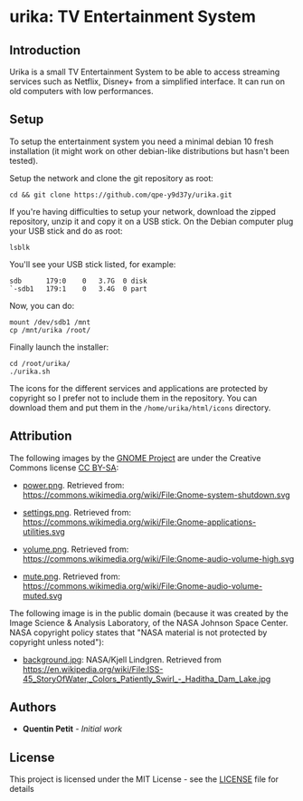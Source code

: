 # urika: TV Entertainment System

## Introduction

Urika is a small TV Entertainment System to be able to access streaming services such as Netflix, Disney+ from a simplified interface. It can run on old computers with low performances.

## Setup

To setup the entertainment system you need a minimal debian 10 fresh installation (it might work on other debian-like distributions but hasn't been tested).

Setup the network and clone the git repository as root:
```
cd && git clone https://github.com/qpe-y9d37y/urika.git
```

If you're having difficulties to setup your network, download the zipped repository, unzip it and copy it on a USB stick. On the Debian computer plug your USB stick and do as root:
```
lsblk
```
You'll see your USB stick listed, for example:
```
sdb      179:0    0   3.7G  0 disk
`-sdb1   179:1    0   3.4G  0 part
```
Now, you can do:
```
mount /dev/sdb1 /mnt
cp /mnt/urika /root/
```

Finally launch the installer:
```
cd /root/urika/
./urika.sh
```

The icons for the different services and applications are protected by copyright so I prefer not to include them in the repository.
You can download them and put them in the `/home/urika/html/icons` directory.

## Attribution

The following images by the [GNOME Project](https://www.gnome.org/) are under the Creative Commons license [CC BY-SA](https://creativecommons.org/licenses/by-sa/3.0/deed.en):

* [power.png](../master/html/icons/power.png). Retrieved from: https://commons.wikimedia.org/wiki/File:Gnome-system-shutdown.svg

* [settings.png](../master/html/icons/settings.png). Retrieved from: https://commons.wikimedia.org/wiki/File:Gnome-applications-utilities.svg

* [volume.png](../master/html/icons/volume.png). Retrieved from: https://commons.wikimedia.org/wiki/File:Gnome-audio-volume-high.svg

* [mute.png](../master/html/icons/mute.png). Retrieved from: https://commons.wikimedia.org/wiki/File:Gnome-audio-volume-muted.svg

The following image is in the public domain (because it was created by the Image Science & Analysis Laboratory, of the NASA Johnson Space Center. NASA copyright policy states that "NASA material is not protected by copyright unless noted"):

* [background.jpg](../master/html/images/background.jpg): NASA/Kjell Lindgren. Retrieved from https://en.wikipedia.org/wiki/File:ISS-45_StoryOfWater,_Colors_Patiently_Swirl_-_Haditha_Dam_Lake.jpg

## Authors

* **Quentin Petit** - *Initial work*

## License

This project is licensed under the MIT License - see the [LICENSE](LICENSE) file for details
